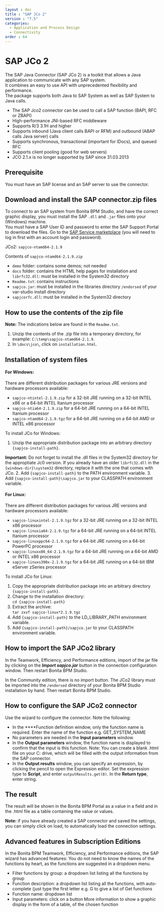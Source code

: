```yaml
---
layout : doc
title : "SAP JCo 2"
version : "7.5"
categories:
  - Application and Process Design
  - Connectivity
order : 64
---
```

# SAP JCo 2

The SAP Java Connector (SAP JCo 2) is a toolkit that allows a Java application to communicate with any SAP system.  
It combines an easy to use API with unprecedented flexibility and performance.  
The package supports both Java to SAP System as well as SAP System to Java calls.

* The SAP Jco2 connector can be used to call a SAP function (BAPI, RFC or ZBAPI)
* High-performance JNI-based RFC middleware
* Supports R/3 3.1H and higher
* Supports inbound (Java client calls BAPI or RFM) and outbound (ABAP calls Java server) calls
* Supports synchronous, transactional (important for IDocs), and queued RFC
* Supports client pooling (good for web servers)
* JCO 2.1.x is no longer supported by SAP since 31.03.2013

## Prerequisite

You must have an SAP license and an SAP server to use the connector.

## Download and install the SAP connector.zip files

To connect to an SAP system from Bonita BPM Studio, and have the correct graphic display, you must install the SAP `.dll` and `.jar` files onto your (Windows) machine.  
You must have a SAP User ID and password to enter the SAP Support Portal to download the files. Go to the [SAP Service marketplace](http://service.sap.com/connectors) (you will need to log in first with an account login and password).

JCo2: `sapjco-ntamd64-2.1.9`

Contents of `sapjco-ntamd64-2.1.9.zip`

* `demo` folder: contains some demos; not needed
* `docs` folder: contains the HTML help pages for installation and `librfc32.dll`: must be installed in the System32 directory
* `Readme.txt`: contains instructions
* `sapjco.jar`: must be installed in the libraries directory `/endorsed` of your var-studio install directory
* `sapjcorfc.dll`: must be installed in the System32 directory

## How to use the contents of the zip file

**Note:** The indications below are found in the `Readme.txt`.

1. Unzip the contents of the .zip file into a temporary directory, for example: `C:\temp\sapjco-ntamd64-2.1.9`.
2. In `\docs\jco\`, click on `installation.html`.

## Installation of system files

#### For Windows:

There are different distribution packages for various JRE versions and hardware processors available:

* `sapjco-ntintel-2.1.9.zip` for a 32-bit JRE running on a 32-bit INTEL x86 or a 64-bit INTEL Itanium processor
* `sapjco-ntia64-2.1.9.zip` for a 64-bit JRE running on a 64-bit INTEL Itanium processor
* `sapjco-ntamd64-2.1.9.tgz` for a 64-bit JRE running on a 64-bit AMD or INTEL x86 processor

To install JCo for Windows:

1. Unzip the appropriate distribution package into an arbitrary directory `{sapjco-install-path}`.   

**Important:** Do not forget to install the .dll files in the System32 directory for the approptiate Jc0 version.
If you already have an older `librfc32.dll` in the `{windows-dir}\system32` directory, replace it with the one that comes with JCo.
2. Add `{sapjco-install-path}` to the PATH environment variable.
3. Add `{sapjco-install-path}\sapjco.jar` to your CLASSPATH environment variable.

#### For Linux:

There are different distribution packages for various JRE versions and hardware processors available:

* `sapjco-linuxintel-2.1.9.tgz` for a 32-bit JRE running on a 32-bit INTEL x86 processor
* `sapjco-linuxia64-2.1.9.tgz` for a 64-bit JRE running on a 64-bit INTEL Itanium processor
* `sapjco-linuxppc64-2.1.9.tgz` for a 64-bit JRE running on a 64-bit PowerPC processor
* `sapjco-linuxx86_64-2.1.9.tgz` for a 64-bit JRE running on a 64-bit AMD or INTEL x86 processor
* `sapjco-linuxs390x-2.1.9.tgz` for a 64-bit JRE running on a 64-bit IBM eServer zSeries processor

To install JCo for Linux:

1. Copy the appropriate distribution package into an arbitrary directory `{sapjco-install-path}`.
2. Change to the installation directory:   
`cd {sapjco-install-path}`
3. Extract the archive:   
`tar zxvf sapjco-linux*2.1.9.tgz `
4. Add `{sapjco-install-path}` to the LD\_LIBRARY\_PATH environment variable.
5. Add `{sapjco-install-path}/sapjco.jar` to your CLASSPATH environment variable.

## How to import the SAP JCo2 library

In the Teamwork, Efficiency, and Performance editions, import of the jar file by clicking on the **_Import sapjco.jar_** button in the connection configuration window. Then restart Bonita BPM Studio.

In the Community edition, there is no import button. The JCo2 library must be imported into the `/endorsed` directory of your Bonita BPM Studio installation by hand. Then restart Bonita BPM Studio.

## How to configure the SAP JCo2 connector

Use the wizard to configure the connector. Note the following:

* In the ****Function definition window, only the function name is required. Enter the name of the function e.g. GET\_SYSTEM\_NAME
* No parameters are needed in the **Input parameters** window.
* In the **Output parameters** window, the function name is displayed to confirm that the input is this function. Note:
You can create a blank .html file on your C: drive, which will be filled with the output information from the SAP connector.
* In the **Output results** window, you can specify an expression, by clicking the pencil to open the Expression editor.
Set the expression type to **Script**, and enter `outputResults.get(0)`. In the **Return type**, enter string.

## The result

The result will be shown in the Bonita BPM Portal as a value in a field and in the .html file as a table containing the value or values.

**Note:** if you have already created a SAP connector and saved the settings, you can simply click on load, to automatically load the connection settings.

## Advanced features in Subscription Editions

In the Bonita BPM Teamwork, Efficiency, and Performance editions, the SAP wizard has advanced features: You do not need to know the names of the functions by heart, as the functions are suggested in a dropdown menu.

* Filter functions by group: a dropdown list listing all the functions by group
* Function description: a dropdown list listing all the functions, with auto-complete (just type the first letter e.g. G to give a list of Get functions
* Function name: dropdown list
* Input parameters: click on a button More information to show a graphic display in the form of a table, of the chosen function
